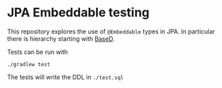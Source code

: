 JPA Embeddable testing
======================

This repository explores the use of `@Embeddable` types in JPA. In particular there is hierarchy starting with [BaseD](./src/main/java/org/example/BaseD.java).

Tests can be run with

```shell
./gradlew test
```
The tests will write the DDL in `./test.sql`